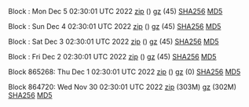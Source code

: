 Block : Mon Dec  5 02:30:01 UTC 2022 [zip](https://files.01coin.io/mainnet/2022-12-05/bootstrap.dat.zip) () [gz](https://files.01coin.io/mainnet/2022-12-05/bootstrap.dat.tar.gz) (45) [SHA256](https://files.01coin.io/mainnet/2022-12-05/sha256.txt) [MD5](https://files.01coin.io/mainnet/2022-12-05/md5.txt)

Block : Sun Dec  4 02:30:01 UTC 2022 [zip](https://files.01coin.io/mainnet/2022-12-04/bootstrap.dat.zip) () [gz](https://files.01coin.io/mainnet/2022-12-04/bootstrap.dat.tar.gz) (45) [SHA256](https://files.01coin.io/mainnet/2022-12-04/sha256.txt) [MD5](https://files.01coin.io/mainnet/2022-12-04/md5.txt)

Block : Sat Dec  3 02:30:01 UTC 2022 [zip](https://files.01coin.io/mainnet/2022-12-03/bootstrap.dat.zip) () [gz](https://files.01coin.io/mainnet/2022-12-03/bootstrap.dat.tar.gz) (45) [SHA256](https://files.01coin.io/mainnet/2022-12-03/sha256.txt) [MD5](https://files.01coin.io/mainnet/2022-12-03/md5.txt)

Block : Fri Dec  2 02:30:01 UTC 2022 [zip](https://files.01coin.io/mainnet/2022-12-02/bootstrap.dat.zip) () [gz](https://files.01coin.io/mainnet/2022-12-02/bootstrap.dat.tar.gz) (45) [SHA256](https://files.01coin.io/mainnet/2022-12-02/sha256.txt) [MD5](https://files.01coin.io/mainnet/2022-12-02/md5.txt)

Block 865268: Thu Dec  1 02:30:01 UTC 2022 [zip](https://files.01coin.io/mainnet/2022-12-01/bootstrap.dat.zip) () [gz](https://files.01coin.io/mainnet/2022-12-01/bootstrap.dat.tar.gz) (0) [SHA256](https://files.01coin.io/mainnet/2022-12-01/sha256.txt) [MD5](https://files.01coin.io/mainnet/2022-12-01/md5.txt)

Block 864720: Wed Nov 30 02:30:01 UTC 2022 [zip](https://files.01coin.io/mainnet/2022-11-30/bootstrap.dat.zip) (303M) [gz](https://files.01coin.io/mainnet/2022-11-30/bootstrap.dat.tar.gz) (302M) [SHA256](https://files.01coin.io/mainnet/2022-11-30/sha256.txt) [MD5](https://files.01coin.io/mainnet/2022-11-30/md5.txt)
